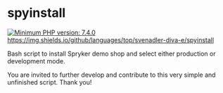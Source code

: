 # spyinstall

[![Minimum PHP version: 7.4.0](https://img.shields.io/badge/php-7.4.0%2B-blue.svg?label=PHP)](https://packagist.org/packages/php-censor/php-censor)
https://img.shields.io/github/languages/top/svenadler-diva-e/spyinstall

Bash script to install Spryker demo shop and select either production or development mode.


You are invited to further develop and contribute to this very simple and unfinished script. Thank you!
